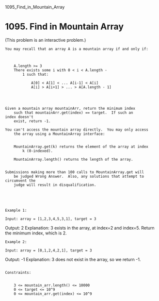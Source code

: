1095_Find_in_Mountain_Array
# 1095. Find in Mountain Array

(This problem is an interactive problem.)

    You may recall that an array A is a mountain array if and only if:
    

    
        A.length >= 3
        There exists some i with 0 < i < A.length -
            1 such that:
            
                A[0] < A[1] < ... A[i-1] < A[i]
                A[i] > A[i+1] > ... > A[A.length - 1]
            
        
    

    Given a mountain array mountainArr, return the minimum index
        such that mountainArr.get(index) == target.  If such an index doesn't
        exist, return -1.

    You can't access the mountain array directly.  You may only access
        the array using a MountainArray interface:

    
        MountainArray.get(k) returns the element of the array at index
            k (0-indexed).
        
        MountainArray.length() returns the length of the array.
    

    Submissions making more than 100 calls to MountainArray.get will
        be judged Wrong Answer.  Also, any solutions that attempt to circumvent the
        judge will result in disqualification.

    
    

     
    Example 1:

    Input: array = [1,2,3,4,5,3,1], target = 3
Output: 2
Explanation: 3 exists in the array, at index=2 and index=5. Return the minimum index, which is 2.

    Example 2:

    Input: array = [0,1,2,4,2,1], target = 3
Output: -1
Explanation: 3 does not exist in the array, so we return -1.

     
    Constraints:

    
        3 <= mountain_arr.length() <= 10000
        0 <= target <= 10^9
        0 <= mountain_arr.get(index) <= 10^9